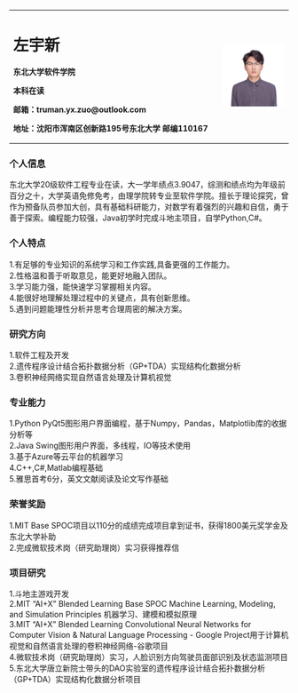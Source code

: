 <table border="0">
  <tr>
    <td width="75%">
      <h1>左宇新</h1>
      <p><b>东北大学软件学院</b></p>
      <p><b>本科在读</b></p>
      <p><b>邮箱：truman.yx.zuo@outlook.com</b></p>
      <p><b>地址：沈阳市浑南区创新路195号东北大学 邮编110167</b></p>
    </td>
    <td width="25%">
      <img src="/zyx.JPG" width="100%">      
    </td>
  </tr>
</table>

### 个人信息
东北大学20级软件工程专业在读，大一学年绩点3.9047，综测和绩点均为年级前百分之十，大学英语免修免考，由理学院转专业至软件学院。擅长于理论探究，曾作为预备队员参加大创，具有基础科研能力，对数学有着强烈的兴趣和自信，勇于善于探索。编程能力较强，Java初学时完成斗地主项目，自学Python,C#。

### 个人特点
1.有足够的专业知识的系统学习和工作实践,具备更强的工作能力。  
2.性格温和善于听取意见，能更好地融入团队。  
3.学习能力强，能快速学习掌握相关内容。  
4.能很好地理解处理过程中的关键点，具有创新思维。  
5.遇到问题能理性分析并思考合理周密的解决方案。

### 研究方向
1.软件工程及开发  
2.遗传程序设计结合拓扑数据分析（GP+TDA）实现结构化数据分析  
3.卷积神经网络实现自然语言处理及计算机视觉

### 专业能力
1.Python PyQt5图形用户界面编程，基于Numpy，Pandas，Matplotlib库的收据分析等  
2.Java Swing图形用户界面，多线程，IO等技术使用  
3.基于Azure等云平台的机器学习  
4.C++,C#,Matlab编程基础  
5.雅思首考6分，英文文献阅读及论文写作基础

### 荣誉奖励
1.MIT Base SPOC项目以110分的成绩完成项目拿到证书，获得1800美元奖学金及东北大学补助  
2.完成微软技术岗（研究助理岗）实习获得推荐信
 
### 项目研究
1.斗地主游戏开发  
2.MIT “AI+X” Blended Learning Base SPOC Machine Learning, Modeling, and Simulation Principles 机器学习、建模和模拟原理  
3.MIT “AI+X” Blended Learning Convolutional Neural Networks for Computer Vision & Natural Language Processing - Google Project用于计算机视觉和自然语言处理的卷积神经网络-谷歌项目  
4.微软技术岗（研究助理岗）实习，人脸识别方向驾驶员面部识别及状态监测项目  
5.东北大学唐立新院士带头的DAO实验室的遗传程序设计结合拓扑数据分析（GP+TDA）实现结构化数据分析项目  












